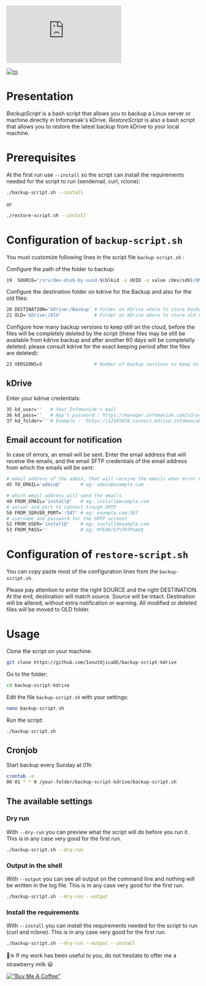 
![Backup Script](https://send.papamica.fr/f.php?h=3Ms9ymej&p=1)

[![ro](https://img.shields.io/badge/lang-ro-blue.svg)](https://github.com/IonutOjicaDE/backup-script-kdrive/blob/master/README_RO.md)

# Presentation
*BackupScript* is a bash script that allows you to backup a Linux server or machine directly in Infomaniak's kDrive. *RestoreScript* is also a bash script that allows you to restore the latest backup from kDrive to your local machine.

# Prerequisites
At the first run use `--install` so the script can install the requirements needed for the script to run (sendemail, curl, rclone):
```sh
./backup-script.sh --install
```
or
```sh
./restore-script.sh --install
```

# Configuration of `backup-script.sh`
You must customize following lines in the script file `backup-script.sh` :

Configure the path of the folder to backup:
```sh
19  SOURCE="/srv/dev-disk-by-uuid-$(blkid -s UUID -o value /dev/sdX)/OMV" # Source folder to backup // replace /dev/sdX with your disk identifier
```

Configure the destination folder on kdrive for the Backup and also for the old files:
```sh
20 DESTINATION='kDrive:/Backup' # Folder on kDrive where to store backups
21 OLD='kDrive:/Old'            # Folder on kDrive where to store old versions
```

Configure how many backup versions to keep still on the cloud, before the files will be completely deleted by the script (these files may be still be available from kdrive backup and after another 60 days will be completelly deleted; please consult kdrive for the exact keeping period after the files are deleted):
```sh
23 VERSIONS=5                   # Number of backup versions to keep on cloud
```

## kDrive
Enter your kdrive credentials:
```sh
35 kd_user=''   # Your Infomaniak's mail
36 kd_pass=''   # App's password : https://manager.infomaniak.com/v3/profile/application-password
37 kd_folder='' # Exemple : 'https://12345678.connect.kdrive.infomaniak.com' : https://www.infomaniak.com/en/support/faq/2409/connect-to-kdrive-via-webdav
```

## Email account for notification
In case of errors, an email will be sent. Enter the email address that will receive the emails, and the email SFTP credentials of the email address from which the emails will be sent:
```sh
# email address of the admin, that will receive the emails when error occurs
45 TO_EMAIL='admin@'       # eg: admin@example.com

# which email address will send the emails
48 FROM_EMAIL='install@'   # eg: install@example.com
# server and port to connect trough SMTP
50 FROM_SERVER_PORT=':587' # eg: example.com:587
# username and password for the SMTP account
52 FROM_USER='install@'    # eg: install@example.com
53 FROM_PASS=''            # eg: MfE4KrGf%fH7PsW2$
```

# Configuration of `restore-script.sh`
You can copy paste most of the configuration lines from the `backup-script.sh`.

Please pay attention to enter the right SOURCE and the right DESTINATION. At the end, destination will match source. Source will be intact. Destination will be altered, without extra notification or warning. All modified or deleted files will be moved to OLD folder.

# Usage
Clone the script on your machine:
```sh
git clone https://github.com/IonutOjicaDE/backup-script-kdrive
```
Go to the folder:
```sh
cd backup-script-kdrive
```
Edit the file `backup-script.sh` with your settings:
```sh
nano backup-script.sh
```
Run the script:
```sh
./backup-script.sh
```

## Cronjob
Start backup every Sunday at 01h
```sh
crontab -e
00 01 * * 0 /your-folder/backup-script-kdrive/backup-script.sh
```

## The available settings
### Dry run
With  `--dry-run` you can preview what the script will do before you run it. This is in any case very good for the first run.
```sh
./backup-script.sh --dry-run
```
### Output in the shell
With `--output` you can see all output on the command line and nothing will be written in the log file. This is in any case very good for the first run.
```sh
./backup-script.sh --dry-run --output
```
### Install the requirements
With `--install` you can install the requirements needed for the script to run (curl and rclone). This is in any case very good for the first run.
```sh
./backup-script.sh --dry-run --output --install
```

🍓☕ If my work has been useful to you, do not hesitate to offer me a strawberry milk 😃

[!["Buy Me A Coffee"](https://www.buymeacoffee.com/assets/img/custom_images/orange_img.png)](https://www.buymeacoffee.com/ionutojica)
